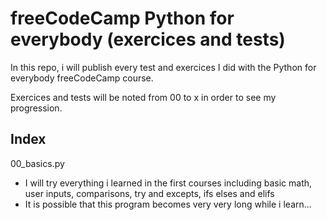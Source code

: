 # freeCodeCamp Python for everybody (exercices and tests)

In this repo, i will publish every test and exercices I did with the Python for everybody freeCodeCamp course.

Exercices and tests will be noted from 00 to x in order to see my progression.

## Index

00_basics.py
- I will try everything i learned in the first courses including basic math, user inputs, comparisons, try and excepts, ifs elses and elifs
- It is possible that this program becomes very very long while i learn...